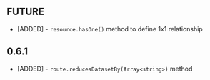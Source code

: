 ## FUTURE

* [ADDED] - `resource.hasOne()` method to define 1x1 relationship

## 0.6.1

* [ADDED] - `route.reducesDatasetBy(Array<string>)` method
